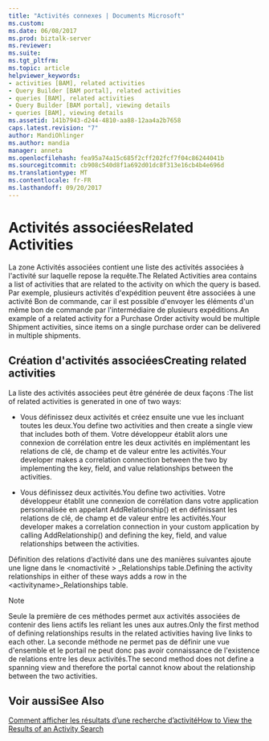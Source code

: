 ```yaml
---
title: "Activités connexes | Documents Microsoft"
ms.custom: 
ms.date: 06/08/2017
ms.prod: biztalk-server
ms.reviewer: 
ms.suite: 
ms.tgt_pltfrm: 
ms.topic: article
helpviewer_keywords:
- activities [BAM], related activities
- Query Builder [BAM portal], related activities
- queries [BAM], related activities
- Query Builder [BAM portal], viewing details
- queries [BAM], viewing details
ms.assetid: 141b7943-d244-4810-aa88-12aa4a2b7658
caps.latest.revision: "7"
author: MandiOhlinger
ms.author: mandia
manager: anneta
ms.openlocfilehash: fea95a74a15c685f2cff202fcf7f04c86244041b
ms.sourcegitcommit: cb908c540d8f1a692d01dc8f313e16cb4b4e696d
ms.translationtype: MT
ms.contentlocale: fr-FR
ms.lasthandoff: 09/20/2017
---
```

# <a name="related-activities"></a><span data-ttu-id="05614-102">Activités associées</span><span class="sxs-lookup"><span data-stu-id="05614-102">Related Activities</span></span>
<span data-ttu-id="05614-103">La zone Activités associées contient une liste des activités associées à l'activité sur laquelle repose la requête.</span><span class="sxs-lookup"><span data-stu-id="05614-103">The Related Activities area contains a list of activities that are related to the activity on which the query is based.</span></span> <span data-ttu-id="05614-104">Par exemple, plusieurs activités d'expédition peuvent être associées à une activité Bon de commande, car il est possible d'envoyer les éléments d'un même bon de commande par l'intermédiaire de plusieurs expéditions.</span><span class="sxs-lookup"><span data-stu-id="05614-104">An example of a related activity for a Purchase Order activity would be multiple Shipment activities, since items on a single purchase order can be delivered in multiple shipments.</span></span>  
  
## <a name="creating-related-activities"></a><span data-ttu-id="05614-105">Création d'activités associées</span><span class="sxs-lookup"><span data-stu-id="05614-105">Creating related activities</span></span>  
 <span data-ttu-id="05614-106">La liste des activités associées peut être générée de deux façons :</span><span class="sxs-lookup"><span data-stu-id="05614-106">The list of related activities is generated in one of two ways:</span></span>  
  
-   <span data-ttu-id="05614-107">Vous définissez deux activités et créez ensuite une vue les incluant toutes les deux.</span><span class="sxs-lookup"><span data-stu-id="05614-107">You define two activities and then create a single view that includes both of them.</span></span> <span data-ttu-id="05614-108">Votre développeur établit alors une connexion de corrélation entre les deux activités en implémentant les relations de clé, de champ et de valeur entre les activités.</span><span class="sxs-lookup"><span data-stu-id="05614-108">Your developer makes a correlation connection between the two by implementing the key, field, and value relationships between the activities.</span></span>  
  
-   <span data-ttu-id="05614-109">Vous définissez deux activités.</span><span class="sxs-lookup"><span data-stu-id="05614-109">You define two activities.</span></span> <span data-ttu-id="05614-110">Votre développeur établit une connexion de corrélation dans votre application personnalisée en appelant AddRelationship() et en définissant les relations de clé, de champ et de valeur entre les activités.</span><span class="sxs-lookup"><span data-stu-id="05614-110">Your developer makes a correlation connection in your custom application by calling AddRelationship() and defining the key, field, and value relationships between the activities.</span></span>  
  
 <span data-ttu-id="05614-111">Définition des relations d’activité dans une des manières suivantes ajoute une ligne dans le \<nomactivité > _Relationships table.</span><span class="sxs-lookup"><span data-stu-id="05614-111">Defining the activity relationships in either of these ways adds a row in the \<activityname>_Relationships table.</span></span>  
  
> [!NOTE]
>  <span data-ttu-id="05614-112">Seule la première de ces méthodes permet aux activités associées de contenir des liens actifs les reliant les unes aux autres.</span><span class="sxs-lookup"><span data-stu-id="05614-112">Only the first method of defining relationships results in the related activities having live links to each other.</span></span> <span data-ttu-id="05614-113">La seconde méthode ne permet pas de définir une vue d'ensemble et le portail ne peut donc pas avoir connaissance de l'existence de relations entre les deux activités.</span><span class="sxs-lookup"><span data-stu-id="05614-113">The second method does not define a spanning view and therefore the portal cannot know about the relationship between the two activities.</span></span>  
  
## <a name="see-also"></a><span data-ttu-id="05614-114">Voir aussi</span><span class="sxs-lookup"><span data-stu-id="05614-114">See Also</span></span>  
 [<span data-ttu-id="05614-115">Comment afficher les résultats d’une recherche d’activité</span><span class="sxs-lookup"><span data-stu-id="05614-115">How to View the Results of an Activity Search</span></span>](../core/how-to-view-the-results-of-an-activity-search.md)